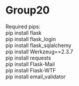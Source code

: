 # Group20

Required pips:
<br>pip install flask
<br>pip install flask_login
<br>pip install flask_sqlalchemy
<br>pip install Werkzeug==2.3.7
<br>pip install requests
<br>pip install Flask-Mail
<br>pip install Flask-WTF
<br>pip install email_validator
